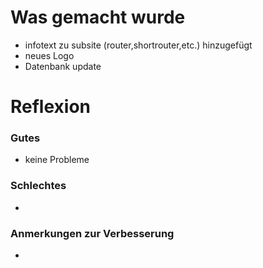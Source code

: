 # Was gemacht wurde
- infotext zu subsite (router,shortrouter,etc.) hinzugefügt
- neues Logo
- Datenbank update
# Reflexion
### Gutes
- keine Probleme
### Schlechtes
- 
### Anmerkungen zur Verbesserung
- 
